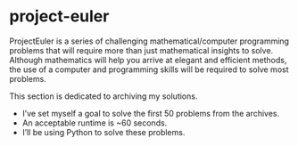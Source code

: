 # project-euler

ProjectEuler is a series of challenging mathematical/computer programming problems that will require more than just mathematical insights to solve. Although mathematics will help you arrive at elegant and efficient methods, the use of a computer and programming skills will be required to solve most problems.

This section is dedicated to archiving my solutions.
 - I’ve set myself a goal to solve the first 50 problems from the archives.
 - An acceptable runtime is ~60 seconds.
 - I’ll be using Python to solve these problems.

